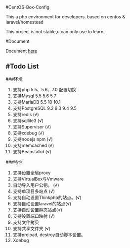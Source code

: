 #CentOS-Box-Config

This a php environment for developers. based on centos & laravel/homestead

This project is not stable,u can only use to learn.

#Document

Document [here](docs/README.md)

#Todo List
------
###环境
1. 支持php 5.5、5.6、7.0 配置切换
2. 支持Mysql 5.5 5.6 5.7
3. 支持MariaDB 5.5 10 10.1
4. 支持PostgreSQL 9.2 9.3 9.4 9.5
5. 支持redis (√)
6. 支持sqllite3 (√)
7. 支持Supervisor (√)
8. 支持xdebug (√)
9. 支持nodejs npm (√)
10. 支持memcached (√)
11. 支持Beanstalkd (√)

###特性
1. 支持设置全局proxy
3. 支持VirtualBox与Vmware
4. 自动导入用户公钥。 (√)
5. 支持单项目多站点 (√)
6. 支持自动设置Thinkphp的站点。(√)
7. 支持自动设置laravel的站点(√)
8. 支持自动设置静态站点(√)
9. 支持设置端口映射 (√)
10. 支持文件拷贝
11. 支持共享文件夹 (√)
13. 支持preload, destroy自动脚本设置。
15. Xdebug